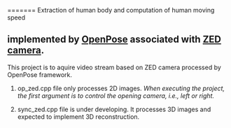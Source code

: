 =======
Extraction of human body and computation of human moving speed

##  implemented by [OpenPose](https://github.com/CMU-Perceptual-Computing-Lab/openpose) associated with [ZED camera](https://www.stereolabs.com/).

This project is to aquire video stream based on ZED camera processed by OpenPose framework.

1. op_zed.cpp file only processes 2D images. 
_When executing the project, the first argument is to control the opening camera, i.e., left or right._

2. sync_zed.cpp file is under developing. It processes 3D images and expected to implement 3D reconstruction.

